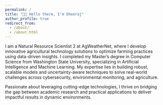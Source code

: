 ```yaml
---
permalink: /
title: "👋🏼 Hello there, I'm Dheeraj"
author_profile: true
redirect_from: 
  - /about/
  - /about.html
---
```


I am a Natural Resource Scientist 2 at AgWeatherNet, where I develop innovative agricultural technology solutions to optimize farming practices using data-driven insights. I completed my Master’s degree in Computer Science from Washington State University, specializing in Artificial Intelligence and Machine Learning. My expertise lies in building robust, scalable models and uncertainty-aware techniques to solve real-world challenges across cybersecurity, environmental monitoring, and agriculture.

Passionate about leveraging cutting-edge technologies, I thrive on bridging the gap between academic research and practical applications to deliver impactful results in dynamic environments.

<!-- # A Glimpse into My Thesis

<style>
  .hover-image {
    position: relative;
    width: 300px;
    float: right;
    margin-left: 20px; 
    margin-bottom: 10px; 
  }

  .hover-image img {
    width: 100%;
    transition: opacity 0.5s ease;
  }

  .hover-image img.top {
    position: absolute;
    top: 0;
    left: 0;
  }

  .hover-image:hover .top {
    opacity: 0;
  }
</style>

<div class="hover-image">
  <img src="/images/thesis_result.png" alt="Thesis result" />
  <img src="/images/dheeraj_defence_pic.png" alt="Thesis defense" class="top" />
</div>

<p>
I completed my Master’s thesis titled <strong>‘Uncertainty-Aware Machine Learning Techniques for Sustainable Malware Detection’</strong> at Washington State University. This research focused on integrating Gaussian Processes (GPs) to improve robustness in malware detection systems by quantifying uncertainty in predictions and enhancing decision-making under adversarial conditions.
<a href="https://www.linkedin.com/posts/dheerajvurukuti_ai-machinelearning-cybersecurity-activity-7272211105563721729-_db7?utm_source=share&utm_medium=member_desktop&rcm=ACoAAC80XAsBzW3w0bu4debjuCgVVy-rxtl3E9M" target="_blank">[more...]</a>
</p>



### Advisors and Collaborators
- [Prof. Janardhan Rao Doppa](https://eecs.wsu.edu/~jana/)  
- [Prof. Haipeng Cai](https://chapering.github.io)
- [Prof. Aryan Deshwal](https://aryandeshwal.github.io)
- Dr. Lav Khot
- Dr. Basavaraj Amogi -->